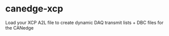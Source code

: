 # canedge-xcp
Load your XCP A2L file to create dynamic DAQ transmit lists + DBC files for the CANedge
